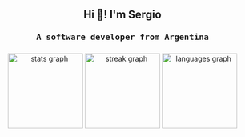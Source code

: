 <h2 align="center">Hi 👋! I'm Sergio</h2>
<h3 align="center"><samp>A software developer from Argentina</samp> </h3>


###

<div align="center">
  <img src="https://github-readme-stats.vercel.app/api?username=Sergio-Dannunzio&theme=react&show_icons=true&hide_border=true&count_private=true" height="150" alt="stats graph"  />
  <img src="https://github-readme-streak-stats.herokuapp.com/?user=Sergio-Dannunzio&theme=react&hide_border=true" height="150" alt="streak graph"  />
  <img src="https://github-readme-stats.vercel.app/api/top-langs/?username=Sergio-Dannunzio&theme=react&show_icons=true&hide_border=true&layout=compact" height="150" alt="languages graph"  />
</div>

###

<!--
**Sergio-Dannunzio/Sergio-Dannunzio** is a ✨ _special_ ✨ repository because its `README.md` (this file) appears on your GitHub profile.
Here are some ideas to get you started:

- 🔭 I’m currently working on ...
- 🌱 I’m currently learning ...
- 👯 I’m looking to collaborate on ...
- 🤔 I’m looking for help with ...
- 💬 Ask me about ...
- 📫 How to reach me: ...
- 😄 Pronouns: ...
- ⚡ Fun fact: ...
-->
